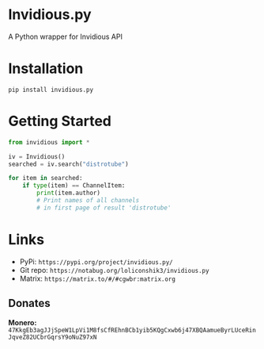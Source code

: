# Invidious.py
A Python wrapper for Invidious API

# Installation
```pip install invidious.py```

# Getting Started
```py
from invidious import *

iv = Invidious()
searched = iv.search("distrotube")

for item in searched:
    if type(item) == ChannelItem:
        print(item.author) 
        # Print names of all channels
        # in first page of result 'distrotube'
```

# Links
* PyPi: `https://pypi.org/project/invidious.py/`
* Git repo: `https://notabug.org/loliconshik3/invidious.py`
* Matrix: `https://matrix.to/#/#cgwbr:matrix.org`

## Donates
**Monero:** `47KkgEb3agJJjSpeW1LpVi1M8fsCfREhnBCb1yib5KQgCxwb6j47XBQAamueByrLUceRinJqveZ82UCbrGqrsY9oNuZ97xN`
